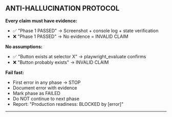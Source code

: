 ## ANTI-HALLUCINATION PROTOCOL

**Every claim must have evidence:**
- ✅ "Phase 1 PASSED" → Screenshot + console log + state verification
- ❌ "Phase 1 PASSED" → No evidence = INVALID CLAIM

**No assumptions:**
- ✅ "Button exists at selector X" → playwright_evaluate confirms
- ❌ "Button probably exists" → INVALID CLAIM

**Fail fast:**
- First error in any phase → STOP
- Document error with evidence
- Mark phase as FAILED
- Do NOT continue to next phase
- Report: "Production readiness: BLOCKED by [error]"

---
